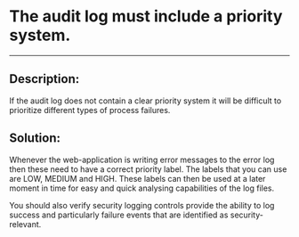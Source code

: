 # The audit log must include a priority system.
-------

## Description:

If the audit log does not contain a clear priority system it will be difficult to
prioritize different types of process failures.

## Solution:

Whenever the web-application is writing error messages to the error log then these need
to have a correct priority label. The labels that you can use are LOW, MEDIUM and HIGH.
These labels can then be used at a later moment in time for easy and quick analysing
capabilities of the log files.

You should also verify security logging controls provide the ability to log success and
particularly failure events that are identified as security-relevant.
